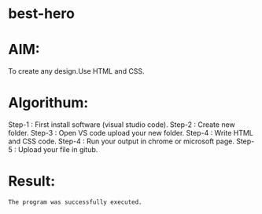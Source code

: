 # best-hero
# AIM:
  To create any design.Use HTML and CSS.

# Algorithum:
  Step-1 : First install software (visual studio code).
  Step-2 : Create new folder.
  Step-3 : Open VS code upload your new folder.
  Step-4 : Write HTML and CSS code.
  Step-4 : Run your output in chrome or microsoft page.
  Step-5 : Upload your file in gitub.

  # Result:
    The program was successfully executed.
